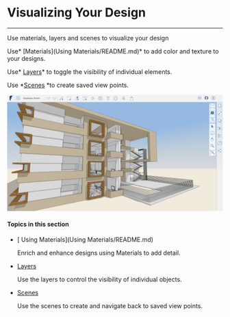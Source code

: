 # Visualizing Your Design

----

Use materials, layers and scenes to visualize your design
 

Use* [Materials](Using Materials/README.md)* to add color and texture to your designs.

Use* [Layers](Layers.md)* to toggle the visibility of individual elements.

Use *[Scenes](Scenes.md) *to create saved view points.

![](Images/GUID-40CC1198-CBFD-4CFC-AF24-CE5886640AD9-low.png)

  

#### Topics in this section

* [ Using Materials](Using Materials/README.md)
    
    Enrich and enhance designs using Materials to add detail.
* [Layers](Layers.md)
    
    Use the layers to control the visibility of individual objects.
* [Scenes](Scenes.md)
    
    Use the scenes to create and navigate back to saved view points.

